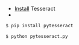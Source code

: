 - [Install](https://github.com/tesseract-ocr/tesseract/wiki) Tesseract
-  
```bash
$ pip install pytesseract

$ python pytesseract.py
```

